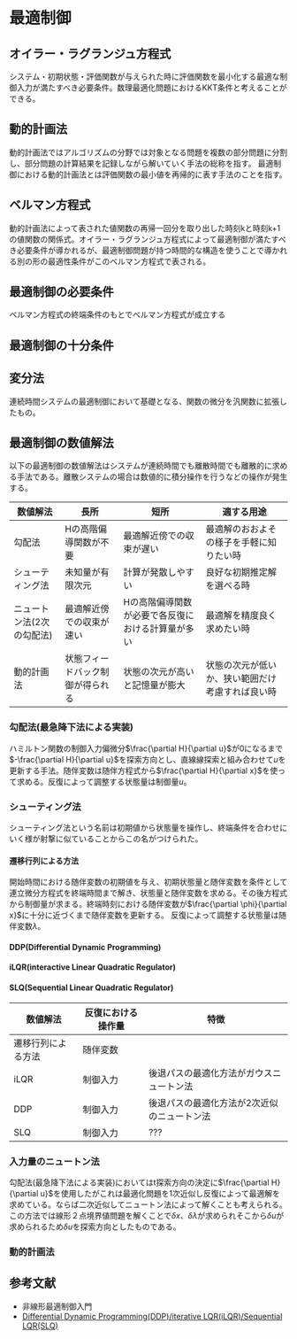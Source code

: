 # 最適制御

## オイラー・ラグランジュ方程式
システム・初期状態・評価関数が与えられた時に評価関数を最小化する最適な制御入力が満たすべき必要条件。数理最適化問題におけるKKT条件と考えることができる。

## 動的計画法
動的計画法ではアルゴリズムの分野では対象となる問題を複数の部分問題に分割し、部分問題の計算結果を記録しながら解いていく手法の総称を指す。
最適制御における動的計画法とは評価関数の最小値を再帰的に表す手法のことを指す。

## ベルマン方程式
動的計画法によって表された値関数の再帰一回分を取り出した時刻kと時刻k+1の値関数の関係式。オイラー・ラグランジュ方程式によって最適制御が満たすべき必要条件が導かれるが、最適制御問題が持つ時間的な構造を使うことで導かれる別の形の最適性条件がこのベルマン方程式で表される。

## 最適制御の必要条件
ベルマン方程式の終端条件のもとでベルマン方程式が成立する

## 最適制御の十分条件


## 変分法
連続時間システムの最適制御において基礎となる、関数の微分を汎関数に拡張したもの。

## 最適制御の数値解法
以下の最適制御の数値解法はシステムが連続時間でも離散時間でも離散的に求める手法である。離散システムの場合は数値的に積分操作を行うなどの操作が発生する。

| 数値解法                  | 長所                             | 短所                                              | 適する用途                                       | 
| ------------------------- | -------------------------------- | ------------------------------------------------- | ------------------------------------------------ | 
| 勾配法                    | Hの高階偏導関数が不要            | 最適解近傍での収束が遅い                          | 最適解のおおよその様子を手軽に知りたい時         | 
| シューティング法          | 未知量が有限次元                 | 計算が発散しやすい                                | 良好な初期推定解を選べる時                       | 
| ニュートン法(2次の勾配法) | 最適解近傍での収束が速い         | Hの高階偏導関数が必要で各反復における計算量が多い | 最適解を精度良く求めたい時                       | 
| 動的計画法                | 状態フィードバック制御が得られる | 状態の次元が高いと記憶量が膨大                    | 状態の次元が低いか、狭い範囲だけ考慮すれば良い時 | 

### 勾配法(最急降下法による実装)
ハミルトン関数の制御入力偏微分$\frac{\partial H}{\partial u}$が0になるまで$-\frac{\partial H}{\partial u}$を探索方向とし、直線線探索と組み合わせて$u$を更新する手法。随伴変数は随伴方程式から$\frac{\partial H}{\partial x}$を使って求める。反復によって調整する状態量は制御量$u$。

### シューティング法
シューティング法という名前は初期値から状態量を操作し、終端条件を合わせにいく様が射撃に似ていることからこの名がつけられた。

#### 遷移行列による方法
開始時間における随伴変数の初期値を与え、初期状態量と随伴変数を条件として連立微分方程式を終端時間まで解き、状態量と随伴変数を求める。その後方程式から制御量が求まる。終端時刻における随伴変数が$\frac{\partial \phi}{\partial x}$に十分に近づくまで随伴変数を更新する。
反復によって調整する状態量は随伴変数$\lambda$。


#### DDP(Differential Dynamic Programming)
#### iLQR(interactive Linear Quadratic Regulator)
#### SLQ(Sequential Linear Quadratic Regulator)

| 数値解法           | 反復における操作量 | 特徴                                              | 
| ------------------ | ------------------ | ------------------------------------------------- | 
| 遷移行列による方法 | 随伴変数           |                                                   | 
| iLQR               | 制御入力           | 後退パスの最適化方法がガウスニュートン法 | 
| DDP                | 制御入力           | 後退パスの最適化方法が2次近似のニュートン法       | 
| SLQ                | 制御入力           | ???                                               | 

### 入力量のニュートン法
勾配法(最急降下法による実装)においてはt探索方向の決定に$\frac{\partial H}{\partial u}$を使用したがこれは最適化問題を1次近似し反復によって最適解を求めている。ならば二次近似してニュートン法によって解くことも考えられる。この方法では線形２点境界値問題を解くことで$\delta x$、$\delta \lambda$が求められそこから$\delta u$が求められるため$\delta u$を探索方向としたものである。

### 動的計画法


## 参考文献
- 非線形最適制御入門
- [Differential Dynamic Programming(DDP)/iterative LQR(iLQR)/Sequential LQR(SLQ)](https://blog.syundo.org/post/20180917-ddp-ilqr-slq/)